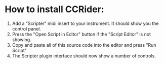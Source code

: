 # How to install CCRider:

1. Add a "Scripter" midi insert to your instrument. It should show you the control panel.
2. Press the "Open Script in Editor" button if the "Script Editor" is not showing.
3. Copy and paste all of this source code into the editor and press "Run Script"
4. The Scripter plugin interface should now show a number of controls.

